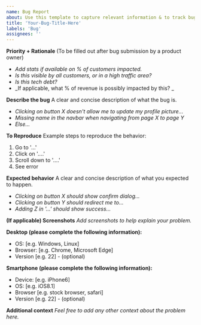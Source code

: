 ```yaml
---
name: Bug Report
about: Use this template to capture relevant information & to track bug reports consistently. To add priority and business value to better organize Sprints and work. Give us a hint & create a report to help us improve.
title: 'Your-Bug-Title-Here'
labels: 'Bug'
assignees: ''
---
```

 
**Priority + Rationale**
(To be filled out after bug submission by a product owner)
- _Add stats if available on % of customers impacted._
- _Is this visible by all customers, or in a high traffic area?_
- _Is this tech debt?_
- _If applicable, what % of revenue is possibly impacted by this? _

**Describe the bug**
A clear and concise description of what the bug is.
- _Clicking on button X doesn't allow me to update my profile picture..._
- _Missing name in the navbar when navigating from page X to page Y_
- _Else..._

**To Reproduce**
Example steps to reproduce the behavior:
1. Go to '...'
2. Click on '....'
3. Scroll down to '....'
4. See error

**Expected behavior**
A clear and concise description of what you expected to happen.
- _Clicking on button X should show confirm dialog..._
- _Clicking on button Y should redirect me to..._
- _Adding Z in '...' should show success..._

**(If applicable) Screenshots**
_Add screenshots to help explain your problem._

**Desktop (please complete the following information):**
 - OS: [e.g. Windows, Linux]
 - Browser: [e.g. Chrome, Microsoft Edge]
 - Version [e.g. 22] - (optional)

**Smartphone (please complete the following information):**
 - Device: [e.g. iPhone6]
 - OS: [e.g. iOS8.1]
 - Browser [e.g. stock browser, safari]
 - Version [e.g. 22] - (optional)

**Additional context**
_Feel free to add any other context about the problem here._

